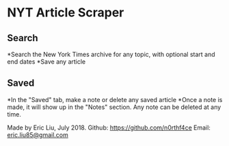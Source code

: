 # NYT Article Scraper

## Search
*Search the New York Times archive for any topic, with optional start and end dates
*Save any article

## Saved
*In the "Saved" tab, make a note or delete any saved article
*Once a note is made, it will show up in the "Notes" section. Any note can be deleted at any time.

Made by Eric Liu, July 2018.
Github: https://github.com/n0rthf4ce
Email: eric.liu85@gmail.com
